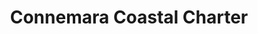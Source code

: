 ---
title: "Connemara Coastal Charter"
address: "Mr Shane Bisgood, Derryinver, Letterfrack, Co. Galway"
tel: "+353 (0)86 279 5118"
county: "Derry"
category: "Diving"
type: "Content"
lat: "53.550968170166016"
lng: "-10.084157943725586"
---